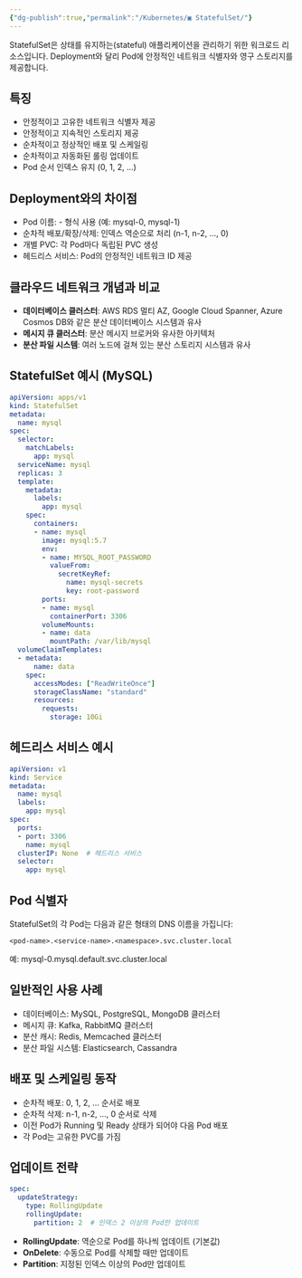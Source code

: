 ```yaml
---
{"dg-publish":true,"permalink":"/Kubernetes/▣ StatefulSet/"}
---
```



StatefulSet은 상태를 유지하는(stateful) 애플리케이션을 관리하기 위한 워크로드 리소스입니다. Deployment와 달리 Pod에 안정적인 네트워크 식별자와 영구 스토리지를 제공합니다.

## 특징

- 안정적이고 고유한 네트워크 식별자 제공
- 안정적이고 지속적인 스토리지 제공
- 순차적이고 정상적인 배포 및 스케일링
- 순차적이고 자동화된 롤링 업데이트
- Pod 순서 인덱스 유지 (0, 1, 2, ...)

## Deployment와의 차이점

- Pod 이름: <statefulset-name>-<index> 형식 사용 (예: mysql-0, mysql-1)
- 순차적 배포/확장/삭제: 인덱스 역순으로 처리 (n-1, n-2, ..., 0)
- 개별 PVC: 각 Pod마다 독립된 PVC 생성
- 헤드리스 서비스: Pod의 안정적인 네트워크 ID 제공

## 클라우드 네트워크 개념과 비교

- **데이터베이스 클러스터**: AWS RDS 멀티 AZ, Google Cloud Spanner, Azure Cosmos DB와 같은 분산 데이터베이스 시스템과 유사
- **메시지 큐 클러스터**: 분산 메시지 브로커와 유사한 아키텍처
- **분산 파일 시스템**: 여러 노드에 걸쳐 있는 분산 스토리지 시스템과 유사

## StatefulSet 예시 (MySQL)

```yaml
apiVersion: apps/v1
kind: StatefulSet
metadata:
  name: mysql
spec:
  selector:
    matchLabels:
      app: mysql
  serviceName: mysql
  replicas: 3
  template:
    metadata:
      labels:
        app: mysql
    spec:
      containers:
      - name: mysql
        image: mysql:5.7
        env:
        - name: MYSQL_ROOT_PASSWORD
          valueFrom:
            secretKeyRef:
              name: mysql-secrets
              key: root-password
        ports:
        - name: mysql
          containerPort: 3306
        volumeMounts:
        - name: data
          mountPath: /var/lib/mysql
  volumeClaimTemplates:
  - metadata:
      name: data
    spec:
      accessModes: ["ReadWriteOnce"]
      storageClassName: "standard"
      resources:
        requests:
          storage: 10Gi
```

## 헤드리스 서비스 예시

```yaml
apiVersion: v1
kind: Service
metadata:
  name: mysql
  labels:
    app: mysql
spec:
  ports:
  - port: 3306
    name: mysql
  clusterIP: None  # 헤드리스 서비스
  selector:
    app: mysql
```

## Pod 식별자

StatefulSet의 각 Pod는 다음과 같은 형태의 DNS 이름을 가집니다:

```
<pod-name>.<service-name>.<namespace>.svc.cluster.local
```

예: mysql-0.mysql.default.svc.cluster.local

## 일반적인 사용 사례

- 데이터베이스: MySQL, PostgreSQL, MongoDB 클러스터
- 메시지 큐: Kafka, RabbitMQ 클러스터
- 분산 캐시: Redis, Memcached 클러스터
- 분산 파일 시스템: Elasticsearch, Cassandra

## 배포 및 스케일링 동작

- 순차적 배포: 0, 1, 2, ... 순서로 배포
- 순차적 삭제: n-1, n-2, ..., 0 순서로 삭제
- 이전 Pod가 Running 및 Ready 상태가 되어야 다음 Pod 배포
- 각 Pod는 고유한 PVC를 가짐

## 업데이트 전략

```yaml
spec:
  updateStrategy:
    type: RollingUpdate
    rollingUpdate:
      partition: 2  # 인덱스 2 이상의 Pod만 업데이트
```

- **RollingUpdate**: 역순으로 Pod를 하나씩 업데이트 (기본값)
- **OnDelete**: 수동으로 Pod를 삭제할 때만 업데이트
- **Partition**: 지정된 인덱스 이상의 Pod만 업데이트